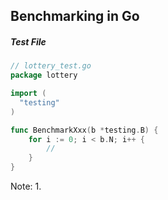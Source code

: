 ## Benchmarking in Go

##### Test File

```Go
// lottery_test.go
package lottery

import (
  "testing"
)

func BenchmarkXxx(b *testing.B) {
	for i := 0; i < b.N; i++ {
		//
	}
}
```

Note:
1. 
